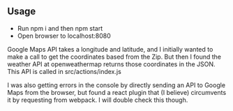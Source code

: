## Usage
- Run npm i and then npm start
- Open browser to localhost:8080


Google Maps API takes a longitude and latitude, and I initially wanted to make a call to get the coordinates based from the Zip.  But then I found the weather API at openweathermap returns those coordinates in the JSON.  This API is called in src/actions/index.js

I was also getting errors in the console by directly sending an API to Google Maps from the browser, but found a react plugin that (I believe) circumvents it by requesting from webpack.  I will double check this though.  